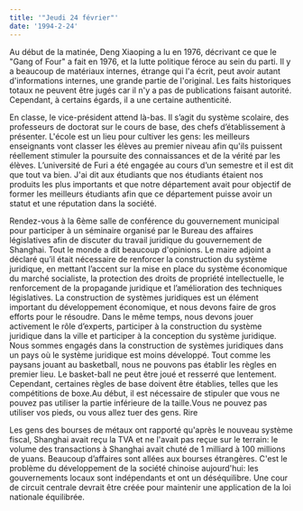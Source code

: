 ```yaml
---
title: '"Jeudi 24 février"'
date: '1994-2-24'
---
```

Au début de la matinée, Deng Xiaoping a lu en 1976, décrivant ce que le "Gang of Four" a fait en 1976, et la lutte politique féroce au sein du parti. Il y a beaucoup de matériaux internes, étrange qui l'a écrit, peut avoir autant d'informations internes, une grande partie de l'original. Les faits historiques totaux ne peuvent être jugés car il n'y a pas de publications faisant autorité. Cependant, à certains égards, il a une certaine authenticité.

En classe, le vice-président attend là-bas. Il s’agit du système scolaire, des professeurs de doctorat sur le cours de base, des chefs d’établissement à présenter. L'école est un lieu pour cultiver les gens: les meilleurs enseignants vont classer les élèves au premier niveau afin qu'ils puissent réellement stimuler la poursuite des connaissances et de la vérité par les élèves. L’université de Furi a été engagée au cours d’un semestre et il est dit que tout va bien. J'ai dit aux étudiants que nos étudiants étaient nos produits les plus importants et que notre département avait pour objectif de former les meilleurs étudiants afin que ce département puisse avoir un statut et une réputation dans la société.

Rendez-vous à la 6ème salle de conférence du gouvernement municipal pour participer à un séminaire organisé par le Bureau des affaires législatives afin de discuter du travail juridique du gouvernement de Shanghai. Tout le monde a dit beaucoup d'opinions. Le maire adjoint a déclaré qu’il était nécessaire de renforcer la construction du système juridique, en mettant l’accent sur la mise en place du système économique du marché socialiste, la protection des droits de propriété intellectuelle, le renforcement de la propagande juridique et l’amélioration des techniques législatives. La construction de systèmes juridiques est un élément important du développement économique, et nous devons faire de gros efforts pour le résoudre. Dans le même temps, nous devons jouer activement le rôle d’experts, participer à la construction du système juridique dans la ville et participer à la conception du système juridique. Nous sommes engagés dans la construction de systèmes juridiques dans un pays où le système juridique est moins développé. Tout comme les paysans jouant au basketball, nous ne pouvons pas établir les règles en premier lieu. Le basket-ball ne peut être joué et resserré que lentement. Cependant, certaines règles de base doivent être établies, telles que les compétitions de boxe.Au début, il est nécessaire de stipuler que vous ne pouvez pas utiliser la partie inférieure de la taille.Vous ne pouvez pas utiliser vos pieds, ou vous allez tuer des gens. Rire

Les gens des bourses de métaux ont rapporté qu'après le nouveau système fiscal, Shanghai avait reçu la TVA et ne l'avait pas reçue sur le terrain: le volume des transactions à Shanghai avait chuté de 1 milliard à 100 millions de yuans. Beaucoup d’affaires sont allées aux bourses étrangères. C'est le problème du développement de la société chinoise aujourd'hui: les gouvernements locaux sont indépendants et ont un déséquilibre. Une cour de circuit centrale devrait être créée pour maintenir une application de la loi nationale équilibrée.